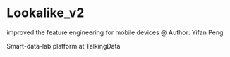 # Lookalike_v2
improved the feature engineering for mobile devices
@ Author: Yifan Peng

Smart-data-lab platform at TalkingData
